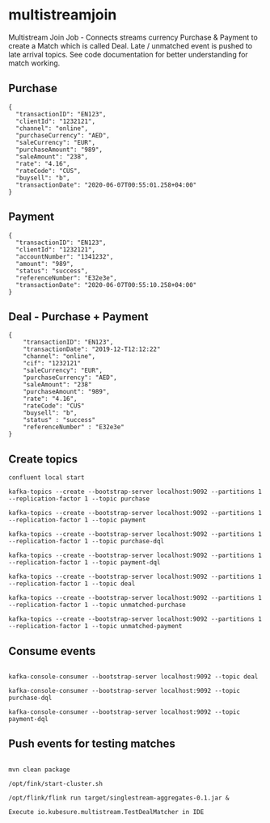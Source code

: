# multistreamjoin
Multistream Join Job - Connects streams currency Purchase & Payment to create a Match which is called Deal. Late / unmatched event is pushed to late arrival topics. See code documentation for better understanding for match working.  


## Purchase 
```
{
  "transactionID": "EN123",
  "clientId": "1232121",
  "channel": "online",
  "purchaseCurrency": "AED",
  "saleCurrency": "EUR",
  "purchaseAmount": "989",
  "saleAmount": "238",
  "rate": "4.16",
  "rateCode": "CUS",
  "buysell": "b",
  "transactionDate": "2020-06-07T00:55:01.258+04:00"
}
```

## Payment

```
{
  "transactionID": "EN123",
  "clientId": "1232121",
  "accountNumber": "1341232",
  "amount": "989",
  "status": "success",
  "referenceNumber": "E32e3e",
  "transactionDate": "2020-06-07T00:55:10.258+04:00"
}
```

## Deal - Purchase + Payment

```
{
    "transactionID": "EN123",
    "transactionDate": "2019-12-T12:12:22"
    "channel": "online",
    "cif": "1232121"
    "saleCurrency": "EUR",
    "purchaseCurrency": "AED",
    "saleAmount": "238"
    "purchaseAmount": "989",
    "rate": "4.16",
    "rateCode": "CUS"
    "buysell": "b",
    "status" : "success"
    "referenceNumber" : "E32e3e"
}
```

## Create topics

```
confluent local start

kafka-topics --create --bootstrap-server localhost:9092 --partitions 1 --replication-factor 1 --topic purchase

kafka-topics --create --bootstrap-server localhost:9092 --partitions 1 --replication-factor 1 --topic payment

kafka-topics --create --bootstrap-server localhost:9092 --partitions 1 --replication-factor 1 --topic purchase-dql

kafka-topics --create --bootstrap-server localhost:9092 --partitions 1 --replication-factor 1 --topic payment-dql

kafka-topics --create --bootstrap-server localhost:9092 --partitions 1 --replication-factor 1 --topic deal

kafka-topics --create --bootstrap-server localhost:9092 --partitions 1 --replication-factor 1 --topic unmatched-purchase

kafka-topics --create --bootstrap-server localhost:9092 --partitions 1 --replication-factor 1 --topic unmatched-payment

```

## Consume events 

```

kafka-console-consumer --bootstrap-server localhost:9092 --topic deal

kafka-console-consumer --bootstrap-server localhost:9092 --topic purchase-dql

kafka-console-consumer --bootstrap-server localhost:9092 --topic payment-dql

```

## Push events for testing matches

```

mvn clean package

/opt/fink/start-cluster.sh

/opt/flink/flink run target/singlestream-aggregates-0.1.jar &

Execute io.kubesure.multistream.TestDealMatcher in IDE 
```
